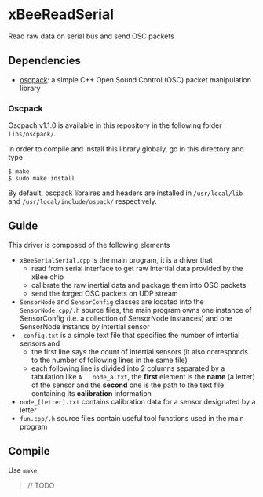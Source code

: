 # xBeeReadSerial

Read raw data on serial bus and send OSC packets

## Dependencies

* [oscpack]: a simple C++ Open Sound Control (OSC) packet manipulation library

### Oscpack

Oscpach v1.1.0 is available in this repository in the following folder `libs/oscpack/`.

In order to compile and install this library globaly, go in this directory and type 

	$ make
	$ sudo make install

By default, oscpack libraires and headers are installed in `/usr/local/lib` and `/usr/local/include/ospack/` respectively.

## Guide

This driver is composed of the following elements

* `xBeeSerialSerial.cpp` is the main program, it is a driver that
	+ read from serial interface to get raw intertial data provided by the xBee chip
	+ calibrate the raw inertial data and package them into OSC packets
	+ send the forged OSC packets on UDP stream
* `SensorNode` and `SensorConfig` classes are located into the `SensorNode.cpp/.h` source files, the main program owns one instance of SensorConfig (i.e. a collection of SensorNode instances) and one SensorNode instance by intertial sensor
* `_config.txt` is a simple text file that specifies the number of intertial sensors and 
	+ the first line says the count of intertial sensors (it also corresponds to the number of following lines in the same file)
	+ each following line is divided into 2 columns separated by a tabulation like `A   node_a.txt`, the **first** element is the **name** (a letter) of the sensor and the **second** one is the path to the text file containing its **calibration** information
* `node_[letter].txt` contains calibration data for a sensor designated by a letter
* `fun.cpp/.h` source files contain useful tool functions used in the main program

## Compile 

Use `make`

> // TODO


[oscpack]: https://code.google.com/p/oscpack/